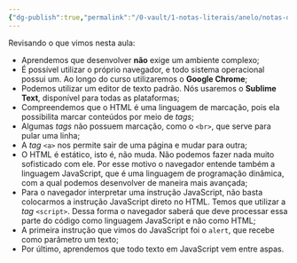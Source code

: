 ```yaml
---
{"dg-publish":true,"permalink":"/0-vault/1-notas-literais/anelo/notas-de-estudo/javascript-1/revisao-aula-javascript/","dgHomeLink":true,"dgShowLocalGraph":true,"dgShowFileTree":true,"dgEnableSearch":true}
---
```


Revisando o que vimos nesta aula:

-   Aprendemos que desenvolver **não** exige um ambiente complexo;
-   É possível utilizar o próprio navegador, e todo sistema operacional possui um. Ao longo do curso utilizaremos o **Google Chrome**;
-   Podemos utilizar um editor de texto padrão. Nós usaremos o **Sublime Text**, disponível para todas as plataformas;
-   Compreendemos que o HTML é uma linguagem de marcação, pois ela possibilita marcar conteúdos por meio de _tags_;
-   Algumas _tags_ não possuem marcação, como o `<br>`, que serve para pular uma linha;
-   A _tag_ `<a>` nos permite sair de uma página e mudar para outra;
-   O HTML é estático, isto é, não muda. Não podemos fazer nada muito sofisticado com ele. Por esse motivo o navegador entende também a linguagem JavaScript, que é uma linguagem de programação dinâmica, com a qual podemos desenvolver de maneira mais avançada;
-   Para o navegador interpretar uma instrução JavaScript, não basta colocarmos a instrução JavaScript direto no HTML. Temos que utilizar a _tag_ `<script>`. Dessa forma o navegador saberá que deve processar essa parte do código como linguagem JavaScript e não como HTML;
-   A primeira instrução que vimos do JavaScript foi o `alert`, que recebe como parâmetro um texto;
-   Por último, aprendemos que todo texto em JavaScript vem entre aspas.